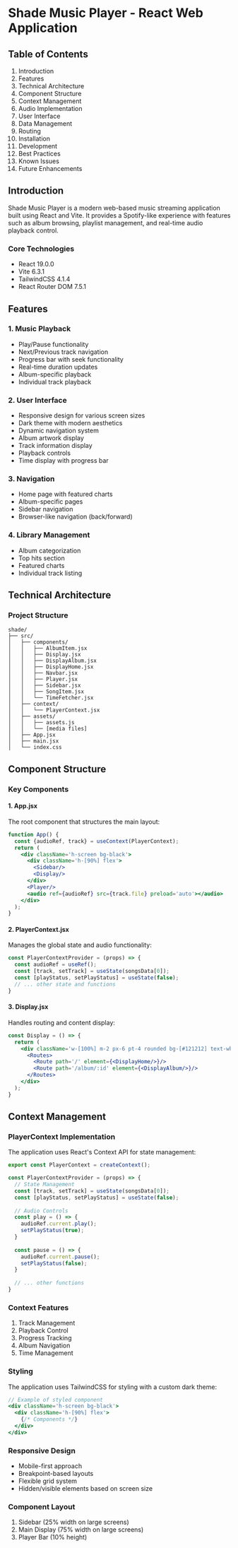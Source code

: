 # Shade Music Player - React Web Application

## Table of Contents
1. Introduction
2. Features
3. Technical Architecture
4. Component Structure
5. Context Management
6. Audio Implementation
7. User Interface
8. Data Management
9. Routing
10. Installation
11. Development
12. Best Practices
13. Known Issues
14. Future Enhancements

## Introduction

Shade Music Player is a modern web-based music streaming application built using React and Vite. It provides a Spotify-like experience with features such as album browsing, playlist management, and real-time audio playback control.

### Core Technologies
- React 19.0.0
- Vite 6.3.1
- TailwindCSS 4.1.4
- React Router DOM 7.5.1

## Features

### 1. Music Playback
- Play/Pause functionality
- Next/Previous track navigation
- Progress bar with seek functionality
- Real-time duration updates
- Album-specific playback
- Individual track playback

### 2. User Interface
- Responsive design for various screen sizes
- Dark theme with modern aesthetics
- Dynamic navigation system
- Album artwork display
- Track information display
- Playback controls
- Time display with progress bar

### 3. Navigation
- Home page with featured charts
- Album-specific pages
- Sidebar navigation
- Browser-like navigation (back/forward)

### 4. Library Management
- Album categorization
- Top hits section
- Featured charts
- Individual track listing

## Technical Architecture

### Project Structure
```
shade/
├── src/
│   ├── components/
│   │   ├── AlbumItem.jsx
│   │   ├── Display.jsx
│   │   ├── DisplayAlbum.jsx
│   │   ├── DisplayHome.jsx
│   │   ├── Navbar.jsx
│   │   ├── Player.jsx
│   │   ├── Sidebar.jsx
│   │   ├── SongItem.jsx
│   │   └── TimeFetcher.jsx
│   ├── context/
│   │   └── PlayerContext.jsx
│   ├── assets/
│   │   ├── assets.js
│   │   └── [media files]
│   ├── App.jsx
│   ├── main.jsx
│   └── index.css
```

## Component Structure

### Key Components

#### 1. App.jsx
The root component that structures the main layout:
```jsx
function App() {
  const {audioRef, track} = useContext(PlayerContext);
  return (
    <div className='h-screen bg-black'>
      <div className='h-[90%] flex'>
        <Sidebar/>
        <Display/>
      </div>
      <Player/>
      <audio ref={audioRef} src={track.file} preload='auto'></audio>
    </div>
  );
}
```

#### 2. PlayerContext.jsx
Manages the global state and audio functionality:
```jsx
const PlayerContextProvider = (props) => {
  const audioRef = useRef();
  const [track, setTrack] = useState(songsData[0]);
  const [playStatus, setPlayStatus] = useState(false);
  // ... other state and functions
}
```

#### 3. Display.jsx
Handles routing and content display:
```jsx
const Display = () => {
  return (
    <div className='w-[100%] m-2 px-6 pt-4 rounded bg-[#121212] text-white overflow-auto lg:w-[75%]'>
      <Routes>
        <Route path='/' element={<DisplayHome/>}/>
        <Route path='/album/:id' element={<DisplayAlbum/>}/>
      </Routes>
    </div>
  );
}
```

## Context Management

### PlayerContext Implementation
The application uses React's Context API for state management:

```jsx
export const PlayerContext = createContext();

const PlayerContextProvider = (props) => {
  // State Management
  const [track, setTrack] = useState(songsData[0]);
  const [playStatus, setPlayStatus] = useState(false);
  
  // Audio Controls
  const play = () => {
    audioRef.current.play();
    setPlayStatus(true);
  }
  
  const pause = () => {
    audioRef.current.pause();
    setPlayStatus(false);
  }
  
  // ... other functions
}
```

### Context Features
1. Track Management
2. Playback Control
3. Progress Tracking
4. Album Navigation
5. Time Management





### Styling
The application uses TailwindCSS for styling with a custom dark theme:

```jsx
// Example of styled component
<div className='h-screen bg-black'>
  <div className='h-[90%] flex'>
    {/* Components */}
  </div>
</div>
```

### Responsive Design
- Mobile-first approach
- Breakpoint-based layouts
- Flexible grid system
- Hidden/visible elements based on screen size

### Component Layout
1. Sidebar (25% width on large screens)
2. Main Display (75% width on large screens)
3. Player Bar (10% height)




